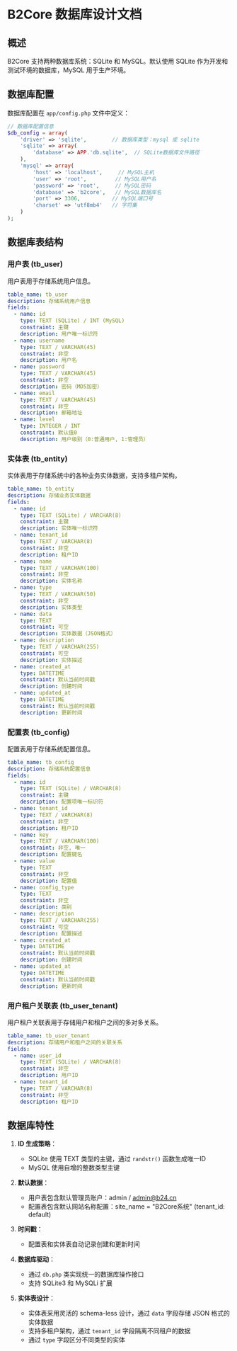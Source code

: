 # B2Core 数据库设计文档

## 概述
B2Core 支持两种数据库系统：SQLite 和 MySQL。默认使用 SQLite 作为开发和测试环境的数据库，MySQL 用于生产环境。

## 数据库配置
数据库配置在 `app/config.php` 文件中定义：

```php
// 数据库配置信息
$db_config = array(
    'driver' => 'sqlite',        // 数据库类型：mysql 或 sqlite
    'sqlite' => array(
        'database' => APP.'db.sqlite',  // SQLite数据库文件路径
    ),
    'mysql' => array(
        'host' => 'localhost',     // MySQL主机
        'user' => 'root',         // MySQL用户名
        'password' => 'root',     // MySQL密码
        'database' => 'b2core',   // MySQL数据库名
        'port' => 3306,          // MySQL端口号
        'charset' => 'utf8mb4'   // 字符集
    )
);
```

## 数据库表结构

### 用户表 (tb_user)

用户表用于存储系统用户信息。

```yaml
table_name: tb_user
description: 存储系统用户信息
fields:
  - name: id
    type: TEXT (SQLite) / INT (MySQL)
    constraint: 主键
    description: 用户唯一标识符
  - name: username
    type: TEXT / VARCHAR(45)
    constraint: 非空
    description: 用户名
  - name: password
    type: TEXT / VARCHAR(45)
    constraint: 非空
    description: 密码（MD5加密）
  - name: email
    type: TEXT / VARCHAR(45)
    constraint: 非空
    description: 邮箱地址
  - name: level
    type: INTEGER / INT
    constraint: 默认值0
    description: 用户级别（0:普通用户, 1:管理员）
```


### 实体表 (tb_entity)

实体表用于存储系统中的各种业务实体数据，支持多租户架构。

```yaml
table_name: tb_entity
description: 存储业务实体数据
fields:
  - name: id
    type: TEXT (SQLite) / VARCHAR(8)
    constraint: 主键
    description: 实体唯一标识符
  - name: tenant_id
    type: TEXT / VARCHAR(8)
    constraint: 非空
    description: 租户ID
  - name: name
    type: TEXT / VARCHAR(100)
    constraint: 非空
    description: 实体名称
  - name: type
    type: TEXT / VARCHAR(50)
    constraint: 非空
    description: 实体类型
  - name: data
    type: TEXT
    constraint: 可空
    description: 实体数据（JSON格式）
  - name: description
    type: TEXT / VARCHAR(255)
    constraint: 可空
    description: 实体描述
  - name: created_at
    type: DATETIME
    constraint: 默认当前时间戳
    description: 创建时间
  - name: updated_at
    type: DATETIME
    constraint: 默认当前时间戳
    description: 更新时间
```



### 配置表 (tb_config)

配置表用于存储系统配置信息。

```yaml
table_name: tb_config
description: 存储系统配置信息
fields:
  - name: id
    type: TEXT (SQLite) / VARCHAR(8)
    constraint: 主键
    description: 配置项唯一标识符
  - name: tenant_id
    type: TEXT / VARCHAR(8)
    constraint: 非空
    description: 租户ID
  - name: key
    type: TEXT / VARCHAR(100)
    constraint: 非空, 唯一
    description: 配置键名
  - name: value
    type: TEXT
    constraint: 非空
    description: 配置值  
  - name: config_type
    type: TEXT
    constraint: 非空
    description: 类别
  - name: description
    type: TEXT / VARCHAR(255)
    constraint: 可空
    description: 配置描述
  - name: created_at
    type: DATETIME
    constraint: 默认当前时间戳
    description: 创建时间
  - name: updated_at
    type: DATETIME
    constraint: 默认当前时间戳
    description: 更新时间
```

### 用户租户关联表 (tb_user_tenant)

用户租户关联表用于存储用户和租户之间的多对多关系。

```yaml
table_name: tb_user_tenant
description: 存储用户和租户之间的关联关系
fields:
  - name: user_id
    type: TEXT (SQLite) / VARCHAR(8)
    constraint: 非空
    description: 用户ID
  - name: tenant_id
    type: TEXT / VARCHAR(8)
    constraint: 非空
    description: 租户ID
```

## 数据库特性

1. **ID 生成策略**：
   - SQLite 使用 TEXT 类型的主键，通过 `randstr()` 函数生成唯一ID
   - MySQL 使用自增的整数类型主键

2. **默认数据**：
   - 用户表包含默认管理员账户：admin / admin@b24.cn
   - 配置表包含默认网站名称配置：site_name = "B2Core系统" (tenant_id: default)

3. **时间戳**：
   - 配置表和实体表自动记录创建和更新时间

4. **数据库驱动**：
   - 通过 `db.php` 类实现统一的数据库操作接口
   - 支持 SQLite3 和 MySQLi 扩展

5. **实体表设计**：
   - 实体表采用灵活的 schema-less 设计，通过 `data` 字段存储 JSON 格式的实体数据
   - 支持多租户架构，通过 `tenant_id` 字段隔离不同租户的数据
   - 通过 `type` 字段区分不同类型的实体